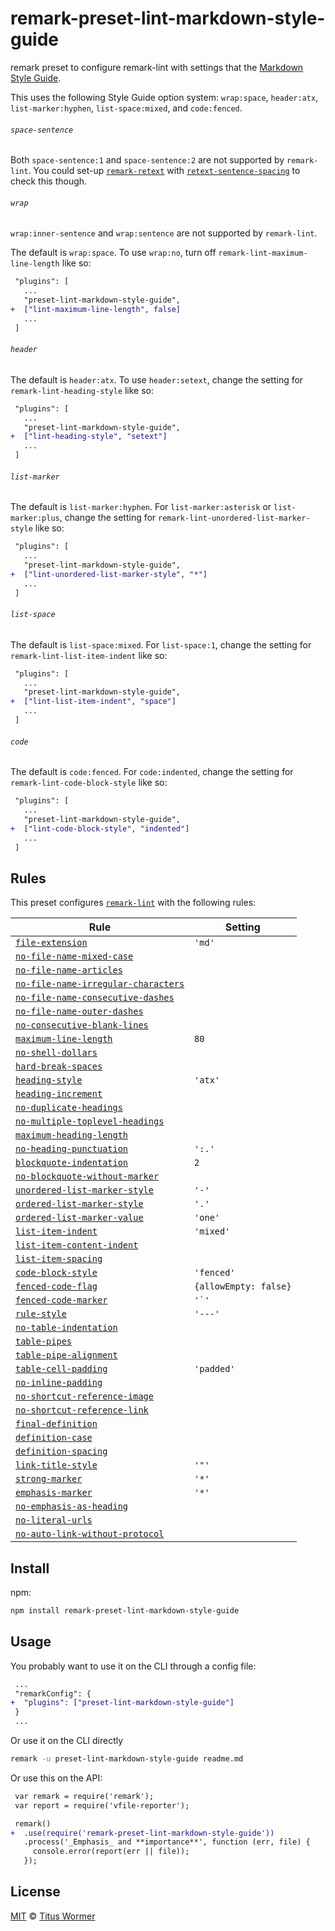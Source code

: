 <!--This file is generated-->

# remark-preset-lint-markdown-style-guide

remark preset to configure remark-lint with settings that the
[Markdown Style Guide](http://www.cirosantilli.com/markdown-style-guide/).

This uses the following Style Guide option system: `wrap:space`,
`header:atx`, `list-marker:hyphen`, `list-space:mixed`, and
`code:fenced`.

###### `space-sentence`

Both `space-sentence:1` and `space-sentence:2` are not supported
by `remark-lint`.  You could set-up
[`remark-retext`](https://github.com/remarkjs/remark-retext) with
[`retext-sentence-spacing`](https://github.com/retextjs/retext-sentence-spacing)
to check this though.

###### `wrap`

`wrap:inner-sentence` and `wrap:sentence` are not supported by
`remark-lint`.

The default is `wrap:space`.  To use `wrap:no`, turn off
`remark-lint-maximum-line-length` like so:

```diff
 "plugins": [
   ...
   "preset-lint-markdown-style-guide",
+  ["lint-maximum-line-length", false]
   ...
 ]
```

###### `header`

The default is `header:atx`.  To use `header:setext`, change the
setting for `remark-lint-heading-style` like so:

```diff
 "plugins": [
   ...
   "preset-lint-markdown-style-guide",
+  ["lint-heading-style", "setext"]
   ...
 ]
```

###### `list-marker`

The default is `list-marker:hyphen`.  For `list-marker:asterisk` or
`list-marker:plus`, change the setting for
`remark-lint-unordered-list-marker-style` like so:

```diff
 "plugins": [
   ...
   "preset-lint-markdown-style-guide",
+  ["lint-unordered-list-marker-style", "*"]
   ...
 ]
```

###### `list-space`

The default is `list-space:mixed`.  For `list-space:1`, change the
setting for `remark-lint-list-item-indent` like so:

```diff
 "plugins": [
   ...
   "preset-lint-markdown-style-guide",
+  ["lint-list-item-indent", "space"]
   ...
 ]
```

###### `code`

The default is `code:fenced`.  For `code:indented`, change the setting
for `remark-lint-code-block-style` like so:

```diff
 "plugins": [
   ...
   "preset-lint-markdown-style-guide",
+  ["lint-code-block-style", "indented"]
   ...
 ]
```

## Rules

This preset configures [`remark-lint`](https://github.com/remarkjs/remark-lint) with the following rules:

| Rule | Setting |
| ---- | ------- |
| [`file-extension`](https://github.com/remarkjs/remark-lint/tree/master/packages/remark-lint-file-extension) | `'md'` |
| [`no-file-name-mixed-case`](https://github.com/remarkjs/remark-lint/tree/master/packages/remark-lint-no-file-name-mixed-case) |  |
| [`no-file-name-articles`](https://github.com/remarkjs/remark-lint/tree/master/packages/remark-lint-no-file-name-articles) |  |
| [`no-file-name-irregular-characters`](https://github.com/remarkjs/remark-lint/tree/master/packages/remark-lint-no-file-name-irregular-characters) |  |
| [`no-file-name-consecutive-dashes`](https://github.com/remarkjs/remark-lint/tree/master/packages/remark-lint-no-file-name-consecutive-dashes) |  |
| [`no-file-name-outer-dashes`](https://github.com/remarkjs/remark-lint/tree/master/packages/remark-lint-no-file-name-outer-dashes) |  |
| [`no-consecutive-blank-lines`](https://github.com/remarkjs/remark-lint/tree/master/packages/remark-lint-no-consecutive-blank-lines) |  |
| [`maximum-line-length`](https://github.com/remarkjs/remark-lint/tree/master/packages/remark-lint-maximum-line-length) | `80` |
| [`no-shell-dollars`](https://github.com/remarkjs/remark-lint/tree/master/packages/remark-lint-no-shell-dollars) |  |
| [`hard-break-spaces`](https://github.com/remarkjs/remark-lint/tree/master/packages/remark-lint-hard-break-spaces) |  |
| [`heading-style`](https://github.com/remarkjs/remark-lint/tree/master/packages/remark-lint-heading-style) | `'atx'` |
| [`heading-increment`](https://github.com/remarkjs/remark-lint/tree/master/packages/remark-lint-heading-increment) |  |
| [`no-duplicate-headings`](https://github.com/remarkjs/remark-lint/tree/master/packages/remark-lint-no-duplicate-headings) |  |
| [`no-multiple-toplevel-headings`](https://github.com/remarkjs/remark-lint/tree/master/packages/remark-lint-no-multiple-toplevel-headings) |  |
| [`maximum-heading-length`](https://github.com/remarkjs/remark-lint/tree/master/packages/remark-lint-maximum-heading-length) |  |
| [`no-heading-punctuation`](https://github.com/remarkjs/remark-lint/tree/master/packages/remark-lint-no-heading-punctuation) | `':.'` |
| [`blockquote-indentation`](https://github.com/remarkjs/remark-lint/tree/master/packages/remark-lint-blockquote-indentation) | `2` |
| [`no-blockquote-without-marker`](https://github.com/remarkjs/remark-lint/tree/master/packages/remark-lint-no-blockquote-without-marker) |  |
| [`unordered-list-marker-style`](https://github.com/remarkjs/remark-lint/tree/master/packages/remark-lint-unordered-list-marker-style) | `'-'` |
| [`ordered-list-marker-style`](https://github.com/remarkjs/remark-lint/tree/master/packages/remark-lint-ordered-list-marker-style) | `'.'` |
| [`ordered-list-marker-value`](https://github.com/remarkjs/remark-lint/tree/master/packages/remark-lint-ordered-list-marker-value) | `'one'` |
| [`list-item-indent`](https://github.com/remarkjs/remark-lint/tree/master/packages/remark-lint-list-item-indent) | `'mixed'` |
| [`list-item-content-indent`](https://github.com/remarkjs/remark-lint/tree/master/packages/remark-lint-list-item-content-indent) |  |
| [`list-item-spacing`](https://github.com/remarkjs/remark-lint/tree/master/packages/remark-lint-list-item-spacing) |  |
| [`code-block-style`](https://github.com/remarkjs/remark-lint/tree/master/packages/remark-lint-code-block-style) | `'fenced'` |
| [`fenced-code-flag`](https://github.com/remarkjs/remark-lint/tree/master/packages/remark-lint-fenced-code-flag) | `{allowEmpty: false}` |
| [`fenced-code-marker`](https://github.com/remarkjs/remark-lint/tree/master/packages/remark-lint-fenced-code-marker) | ``'`'`` |
| [`rule-style`](https://github.com/remarkjs/remark-lint/tree/master/packages/remark-lint-rule-style) | `'---'` |
| [`no-table-indentation`](https://github.com/remarkjs/remark-lint/tree/master/packages/remark-lint-no-table-indentation) |  |
| [`table-pipes`](https://github.com/remarkjs/remark-lint/tree/master/packages/remark-lint-table-pipes) |  |
| [`table-pipe-alignment`](https://github.com/remarkjs/remark-lint/tree/master/packages/remark-lint-table-pipe-alignment) |  |
| [`table-cell-padding`](https://github.com/remarkjs/remark-lint/tree/master/packages/remark-lint-table-cell-padding) | `'padded'` |
| [`no-inline-padding`](https://github.com/remarkjs/remark-lint/tree/master/packages/remark-lint-no-inline-padding) |  |
| [`no-shortcut-reference-image`](https://github.com/remarkjs/remark-lint/tree/master/packages/remark-lint-no-shortcut-reference-image) |  |
| [`no-shortcut-reference-link`](https://github.com/remarkjs/remark-lint/tree/master/packages/remark-lint-no-shortcut-reference-link) |  |
| [`final-definition`](https://github.com/remarkjs/remark-lint/tree/master/packages/remark-lint-final-definition) |  |
| [`definition-case`](https://github.com/remarkjs/remark-lint/tree/master/packages/remark-lint-definition-case) |  |
| [`definition-spacing`](https://github.com/remarkjs/remark-lint/tree/master/packages/remark-lint-definition-spacing) |  |
| [`link-title-style`](https://github.com/remarkjs/remark-lint/tree/master/packages/remark-lint-link-title-style) | `'"'` |
| [`strong-marker`](https://github.com/remarkjs/remark-lint/tree/master/packages/remark-lint-strong-marker) | `'*'` |
| [`emphasis-marker`](https://github.com/remarkjs/remark-lint/tree/master/packages/remark-lint-emphasis-marker) | `'*'` |
| [`no-emphasis-as-heading`](https://github.com/remarkjs/remark-lint/tree/master/packages/remark-lint-no-emphasis-as-heading) |  |
| [`no-literal-urls`](https://github.com/remarkjs/remark-lint/tree/master/packages/remark-lint-no-literal-urls) |  |
| [`no-auto-link-without-protocol`](https://github.com/remarkjs/remark-lint/tree/master/packages/remark-lint-no-auto-link-without-protocol) |  |

## Install

npm:

```sh
npm install remark-preset-lint-markdown-style-guide
```

## Usage

You probably want to use it on the CLI through a config file:

```diff
 ...
 "remarkConfig": {
+  "plugins": ["preset-lint-markdown-style-guide"]
 }
 ...
```

Or use it on the CLI directly

```sh
remark -u preset-lint-markdown-style-guide readme.md
```

Or use this on the API:

```diff
 var remark = require('remark');
 var report = require('vfile-reporter');

 remark()
+  .use(require('remark-preset-lint-markdown-style-guide'))
   .process('_Emphasis_ and **importance**', function (err, file) {
     console.error(report(err || file));
   });
```

## License

[MIT](https://github.com/remarkjs/remark-lint/blob/master/LICENSE) © [Titus Wormer](http://wooorm.com)
